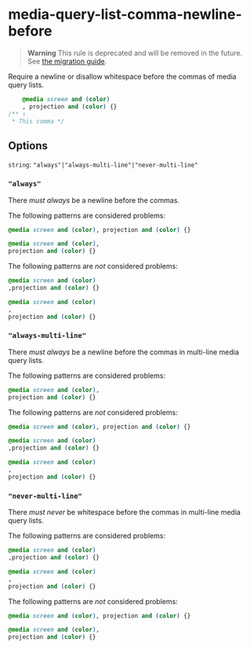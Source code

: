 # media-query-list-comma-newline-before  
  
> **Warning** This rule is deprecated and will be removed in the future. See [the migration guide](../../../docs/migration-guide/to-15.md).  
  
Require a newline or disallow whitespace before the commas of media query lists.  
  
<!-- prettier-ignore -->  
```css  
    @media screen and (color)  
    , projection and (color) {}  
/** ↑  
 * This comma */  
```  
  
## Options  
  
`string`: `"always"|"always-multi-line"|"never-multi-line"`  
  
### `"always"`  
  
There _must always_ be a newline before the commas.  
  
The following patterns are considered problems:  
  
<!-- prettier-ignore -->  
```css  
@media screen and (color), projection and (color) {}  
```  
  
<!-- prettier-ignore -->  
```css  
@media screen and (color),  
projection and (color) {}  
```  
  
The following patterns are _not_ considered problems:  
  
<!-- prettier-ignore -->  
```css  
@media screen and (color)  
,projection and (color) {}  
```  
  
<!-- prettier-ignore -->  
```css  
@media screen and (color)  
,  
projection and (color) {}  
```  
  
### `"always-multi-line"`  
  
There _must always_ be a newline before the commas in multi-line media query lists.  
  
The following patterns are considered problems:  
  
<!-- prettier-ignore -->  
```css  
@media screen and (color),  
projection and (color) {}  
```  
  
The following patterns are _not_ considered problems:  
  
<!-- prettier-ignore -->  
```css  
@media screen and (color), projection and (color) {}  
```  
  
<!-- prettier-ignore -->  
```css  
@media screen and (color)  
,projection and (color) {}  
```  
  
<!-- prettier-ignore -->  
```css  
@media screen and (color)  
,  
projection and (color) {}  
```  
  
### `"never-multi-line"`  
  
There _must never_ be whitespace before the commas in multi-line media query lists.  
  
The following patterns are considered problems:  
  
<!-- prettier-ignore -->  
```css  
@media screen and (color)  
,projection and (color) {}  
```  
  
<!-- prettier-ignore -->  
```css  
@media screen and (color)  
,  
projection and (color) {}  
```  
  
The following patterns are _not_ considered problems:  
  
<!-- prettier-ignore -->  
```css  
@media screen and (color), projection and (color) {}  
```  
  
<!-- prettier-ignore -->  
```css  
@media screen and (color),  
projection and (color) {}  
```  
